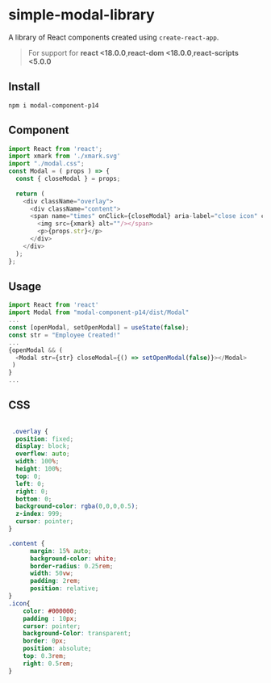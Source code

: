 # simple-modal-library

A library of React components created using `create-react-app`.

> For support for **react <18.0.0**,**react-dom <18.0.0**,**react-scripts <5.0.0**

## Install

```
npm i modal-component-p14

```

## Component

```js
import React from 'react';
import xmark from './xmark.svg'
import "./modal.css";
const Modal = ( props ) => {
  const { closeModal } = props;
  
  return (
    <div className="overlay">
      <div className="content">
      <span name="times" onClick={closeModal} aria-label="close icon" className='icon'>
        <img src={xmark} alt=""/></span>
        <p>{props.str}</p>
      </div>
    </div>
  );
};
```

## Usage

```js
import React from 'react'
import Modal from "modal-component-p14/dist/Modal"
...
const [openModal, setOpenModal] = useState(false);
const str = "Employee Created!"
...
{openModal && (
  <Modal str={str} closeModal={() => setOpenModal(false)}></Modal>
 )
}
...
```

## CSS

```css
 
 .overlay {
  position: fixed;
  display: block; 
  overflow: auto; 
  width: 100%; 
  height: 100%; 
  top: 0; 
  left: 0;
  right: 0;
  bottom: 0;
  background-color: rgba(0,0,0,0.5); 
  z-index: 999; 
  cursor: pointer;
}

.content {
      margin: 15% auto;
      background-color: white;
      border-radius: 0.25rem;
      width: 50vw;
      padding: 2rem;
      position: relative;
}
.icon{
    color: #000000;
    padding : 10px;
    cursor: pointer;
    background-Color: transparent;
    border: 0px;
    position: absolute;
    top: 0.3rem;
    right: 0.5rem;
}

```
